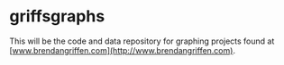 griffsgraphs
============

This will be the code and data repository for graphing projects found at [www.brendangriffen.com](http://www.brendangriffen.com).

